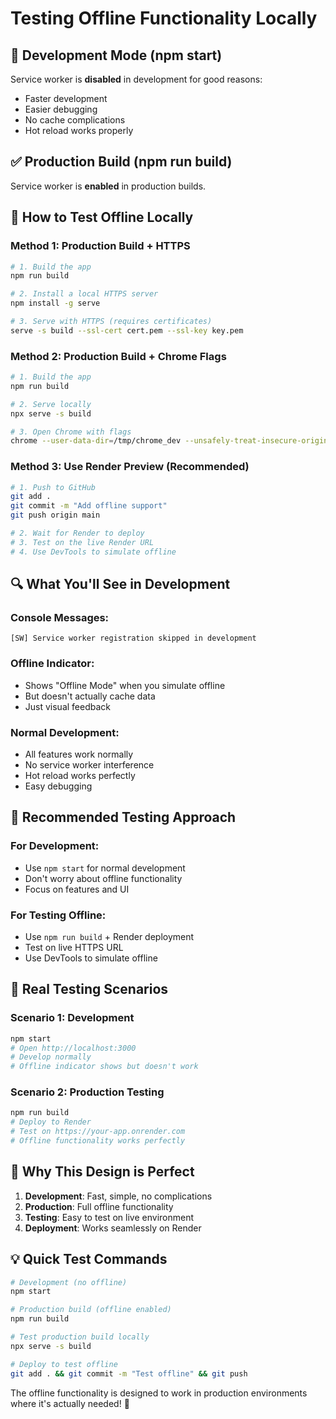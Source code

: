 # Testing Offline Functionality Locally

## 🚫 **Development Mode (npm start)**
Service worker is **disabled** in development for good reasons:
- Faster development
- Easier debugging
- No cache complications
- Hot reload works properly

## ✅ **Production Build (npm run build)**
Service worker is **enabled** in production builds.

## 🧪 **How to Test Offline Locally**

### **Method 1: Production Build + HTTPS**
```bash
# 1. Build the app
npm run build

# 2. Install a local HTTPS server
npm install -g serve

# 3. Serve with HTTPS (requires certificates)
serve -s build --ssl-cert cert.pem --ssl-key key.pem
```

### **Method 2: Production Build + Chrome Flags**
```bash
# 1. Build the app
npm run build

# 2. Serve locally
npx serve -s build

# 3. Open Chrome with flags
chrome --user-data-dir=/tmp/chrome_dev --unsafely-treat-insecure-origin-as-secure=http://localhost:3000 --disable-web-security
```

### **Method 3: Use Render Preview (Recommended)**
```bash
# 1. Push to GitHub
git add .
git commit -m "Add offline support"
git push origin main

# 2. Wait for Render to deploy
# 3. Test on the live Render URL
# 4. Use DevTools to simulate offline
```

## 🔍 **What You'll See in Development**

### **Console Messages:**
```
[SW] Service worker registration skipped in development
```

### **Offline Indicator:**
- Shows "Offline Mode" when you simulate offline
- But doesn't actually cache data
- Just visual feedback

### **Normal Development:**
- All features work normally
- No service worker interference
- Hot reload works perfectly
- Easy debugging

## 🚀 **Recommended Testing Approach**

### **For Development:**
- Use `npm start` for normal development
- Don't worry about offline functionality
- Focus on features and UI

### **For Testing Offline:**
- Use `npm run build` + Render deployment
- Test on live HTTPS URL
- Use DevTools to simulate offline

## 📱 **Real Testing Scenarios**

### **Scenario 1: Development**
```bash
npm start
# Open http://localhost:3000
# Develop normally
# Offline indicator shows but doesn't work
```

### **Scenario 2: Production Testing**
```bash
npm run build
# Deploy to Render
# Test on https://your-app.onrender.com
# Offline functionality works perfectly
```

## 🎯 **Why This Design is Perfect**

1. **Development**: Fast, simple, no complications
2. **Production**: Full offline functionality
3. **Testing**: Easy to test on live environment
4. **Deployment**: Works seamlessly on Render

## 💡 **Quick Test Commands**

```bash
# Development (no offline)
npm start

# Production build (offline enabled)
npm run build

# Test production build locally
npx serve -s build

# Deploy to test offline
git add . && git commit -m "Test offline" && git push
```

The offline functionality is designed to work in production environments where it's actually needed! 🚀


